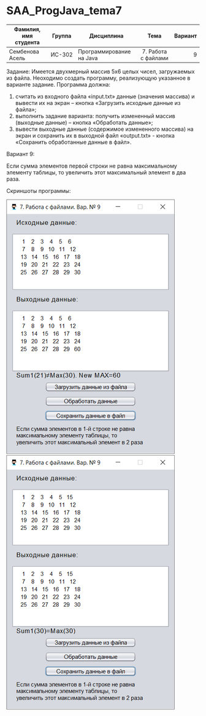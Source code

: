 # SAA_ProgJava_tema7


| Фамилия, имя студента | Группа    | Дисциплина                       |Тема                | Вариант|
| --------------------- |:---------:| ---------------------------------|:------------------:| ------:|
| Сембенова Асель       | ИС-302    | Программирование на Java         |7. Работа с файлами | 9      |

Задание: 
Имеется двухмерный массив 5x6 целых чисел, загружаемых из файла. Неоходимо создать программу, реализующую указанное в варианте задание. Программа должна:
1. считать из входного файла «input.txt» данные (значения массива) и вывести их на экран – кнопка «Загрузить исходные данные из файла»;
2. выполнить задание варианта: получить измененный массив (выходные данные) – кнопка «Обработать данные»;
3. вывести выходные данные (содержимое измененного массива) на экран и сохранить их в выходной файл «output.txt» - кнопка «Сохранить обработанные данные в файл».

Вариант 9:

Если сумма элементов первой строки не равна максимальному элементу таблицы, то увеличить этот максимальный элемент в два раза.

Скриншоты программы:

![ScreenShot](screenshot-1.png)
![ScreenShot](screenshot-2.png)
